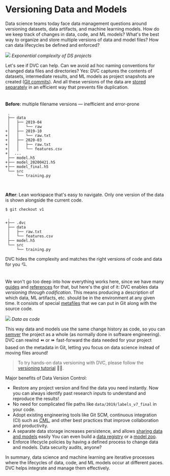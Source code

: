 # Versioning Data and Models

Data science teams today face data management questions around versioning
datasets, data artifacts, and machine learning models. How do we keep track of
changes in data, code, and ML models? What's the best way to organize and store
multiple versions of data and model files? How can data lifecycles be defined
and enforced?

![](/img/data_ver_complex.png) _Exponential complexity of DS projects_

Let's see if DVC can help. Can we avoid ad hoc naming conventions for changed
data files and directories? Yes: DVC captures the contents of datasets,
intermediate results, and ML models as project snapshots are created
([Git commits](<(https://git-scm.com/book/en/v2/Git-Basics-Recording-Changes-to-the-Repository)>)).
And all these versions of the data are
[stored separately](/doc/user-guide/dvc-files-and-directories#structure-of-the-cache-directory)
in an efficient way that prevents file duplication.

<div style="display: flex; flex-flow: row wrap; margin: 0 -0.5rem;">
<div style="flex: 1 0 50%; padding: 0.5rem;">

**Before**: multiple filename versions — inefficient and error-prone

```git
 .
 ├── data
 │   ├── 2019-04
 │   │   └── raw
+│   ├── 2019-10
+│   │   └── raw.txt
+│   ├── 2020-03
+│   │   ├── raw.txt
+│   │   └── features.csv
+│  ...
 ├── model.h5
+├── model_20200421.h5
+├── model_final.h5
 └── src
     └── training.py
```

</div>
<div style="flex: 1 0 50%; padding: 0.5rem;">

**After**: Lean <abbr>workspace</abbr> that's easy to navigate. Only one version
of the data is shown alongside the current code.

```dvc
$ git checkout v1
```

```git
 .
+├── .dvc
 ├── data
 │   ├── raw.txt
 │   └── features.csv
 ├── model.h5
 └── src
     └── training.py
```

DVC hides the complexity and matches the right versions of code and data for you
💘.

</div>
</div>

We won't go too deep into how everything works here, since we have many
[guides](/doc/user-guide) and [references](/doc/command-reference) for that, but
here's the gist of it: DVC enables data _versioning through codification_. This
means producing a description of which data, ML artifacts, etc. should be in the
environment at any given time. It consists of special
[metafiles](/doc/user-guide/dvc-files-and-directories) that we can put in Git
along with the source code.

![](/img/data-as-code.png) _Data as code_

This way data and models use the same change history as code, so you can
[semver](https://semver.org/) the project as a whole (as normally done in
software engineering). DVC can rewind ⏪ or ⏩ fast-forward the data needed for
your project based on the metadata in Git, letting you focus on data science
instead of moving files around!

> To try hands-on data versioning with DVC, please follow the
> [versioning tutorial](/doc/use-cases/versioning-data-and-model-files/tutorial)
> 👩‍💻.

Major benefits of Data Version Control:

- Restore any project version and find the data you need instantly. Now you can
  always identify past research inputs to understand and reproduce the results!
- No need for complicated file paths like `data/2019/labels_v7_final` in your
  code.
- Adopt existing engineering tools like Git SCM, continuous integration (CI)
  such as [CML](https://cml.dev/), and other best practices that improve
  collaboration and productivity.
- A separate data storage increases persistence, and allows
  [sharing data and models](/doc/use-cases/sharing-data-and-model-files) easily
  You can even build a [data registry](/doc/use-cases/data-registries) or a
  [model zoo](/doc/api-reference/open).
- Enforce lifecycle policies by having a defined process to change data and
  models. Data security audits, anyone?

In summary, data science and machine learning are iterative processes where the
lifecycles of data, code, and ML models occur at different paces. DVC helps
integrate and manage them effectively.
